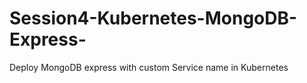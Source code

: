 # Session4-Kubernetes-MongoDB-Express-
Deploy MongoDB express with custom Service name in Kubernetes
